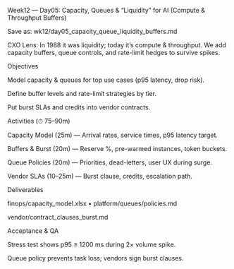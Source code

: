 Week12 — Day05: Capacity, Queues & “Liquidity” for AI (Compute & Throughput Buffers)

Save as: wk12/day05_capacity_queue_liquidity_buffers.md

CXO Lens: In 1988 it was liquidity; today it’s compute & throughput. We add capacity buffers, queue controls, and rate-limit hedges to survive spikes.

Objectives

Model capacity & queues for top use cases (p95 latency, drop risk).

Define buffer levels and rate-limit strategies by tier.

Put burst SLAs and credits into vendor contracts.

Activities (⏱ 75–90m)

Capacity Model (25m) — Arrival rates, service times, p95 latency target.

Buffers & Burst (20m) — Reserve %, pre-warmed instances, token buckets.

Queue Policies (20m) — Priorities, dead-letters, user UX during surge.

Vendor SLAs (10–25m) — Burst clause, credits, escalation path.

Deliverables

finops/capacity_model.xlsx • platform/queues/policies.md

vendor/contract_clauses_burst.md

Acceptance & QA

Stress test shows p95 ≤ 1200 ms during 2× volume spike.

Queue policy prevents task loss; vendors sign burst clauses.
